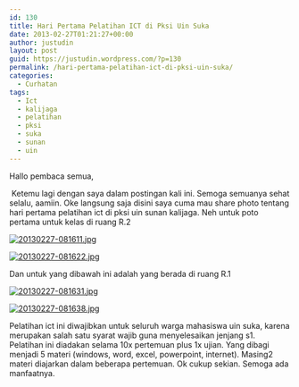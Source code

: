 ```yaml
---
id: 130
title: Hari Pertama Pelatihan ICT di Pksi Uin Suka
date: 2013-02-27T01:21:27+00:00
author: justudin
layout: post
guid: https://justudin.wordpress.com/?p=130
permalink: /hari-pertama-pelatihan-ict-di-pksi-uin-suka/
categories:
  - Curhatan
tags:
  - Ict
  - kalijaga
  - pelatihan
  - pksi
  - suka
  - sunan
  - uin
---
```

Hallo pembaca semua,

​	Ketemu lagi dengan saya dalam postingan kali ini. Semoga semuanya sehat selalu, aamiin. Oke langsung saja disini saya cuma mau share photo tentang hari pertama pelatihan ict di pksi uin sunan kalijaga. Neh untuk poto pertama untuk kelas di ruang R.2 

[<img src="https://justudin.com/files/uploads/2013/02/20130227-081611.jpg" alt="20130227-081611.jpg" class="alignnone size-full" />](https://justudin.com/files/uploads/2013/02/20130227-081611.jpg)

[<img src="https://justudin.com/files/uploads/2013/02/20130227-081622.jpg" alt="20130227-081622.jpg" class="alignnone size-full" />](https://justudin.com/files/uploads/2013/02/20130227-081622.jpg)

Dan untuk yang dibawah ini adalah yang berada di ruang R.1

[<img src="https://justudin.com/files/uploads/2013/02/20130227-081631.jpg" alt="20130227-081631.jpg" class="alignnone size-full" />](https://justudin.com/files/uploads/2013/02/20130227-081631.jpg)

[<img src="https://justudin.com/files/uploads/2013/02/20130227-081638.jpg" alt="20130227-081638.jpg" class="alignnone size-full" />](https://justudin.com/files/uploads/2013/02/20130227-081638.jpg)

Pelatihan ict ini diwajibkan untuk seluruh warga mahasiswa uin suka, karena merupakan salah satu syarat wajib guna menyelesaikan jenjang s1. Pelatihan ini diadakan selama 10x pertemuan plus 1x ujian. Yang dibagi menjadi 5 materi (windows, word, excel, powerpoint, internet). Masing2 materi diajarkan dalam beberapa pertemuan. Ok cukup sekian. Semoga ada manfaatnya.